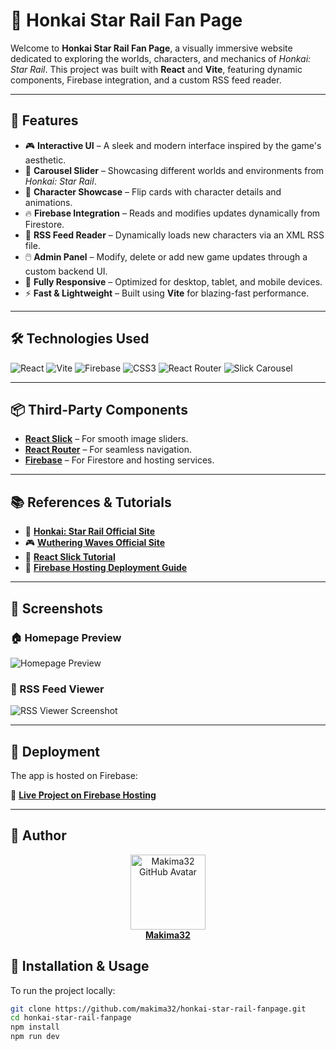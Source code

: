 # 🚀 Honkai Star Rail Fan Page

Welcome to **Honkai Star Rail Fan Page**, a visually immersive website dedicated to exploring the worlds, characters, and mechanics of *Honkai: Star Rail*. This project was built with **React** and **Vite**, featuring dynamic components, Firebase integration, and a custom RSS feed reader.

---

## 🌟 Features

- 🎮 **Interactive UI** – A sleek and modern interface inspired by the game's aesthetic.
- 🔄 **Carousel Slider** – Showcasing different worlds and environments from *Honkai: Star Rail*.
- 📜 **Character Showcase** – Flip cards with character details and animations.
- 🔥 **Firebase Integration** – Reads and modifies updates dynamically from Firestore.
- 📡 **RSS Feed Reader** – Dynamically loads new characters via an XML RSS file.
- 🖱️ **Admin Panel** – Modify, delete or add new game updates through a custom backend UI.
- 📱 **Fully Responsive** – Optimized for desktop, tablet, and mobile devices.
- ⚡ **Fast & Lightweight** – Built using **Vite** for blazing-fast performance.

---

## 🛠️ Technologies Used

![React](https://img.shields.io/badge/React-20232A?style=for-the-badge&logo=react&logoColor=61DAFB)
![Vite](https://img.shields.io/badge/Vite-646CFF?style=for-the-badge&logo=vite&logoColor=white)
![Firebase](https://img.shields.io/badge/Firebase-FFCA28?style=for-the-badge&logo=firebase&logoColor=black)
![CSS3](https://img.shields.io/badge/CSS3-1572B6?style=for-the-badge&logo=css3&logoColor=white)
![React Router](https://img.shields.io/badge/React_Router-CA4245?style=for-the-badge&logo=react-router&logoColor=white)
![Slick Carousel](https://img.shields.io/badge/React_Slick-FF69B4?style=for-the-badge)

---

## 📦 Third-Party Components

- **[React Slick](https://react-slick.neostack.com/)** – For smooth image sliders.
- **[React Router](https://reactrouter.com/)** – For seamless navigation.
- **[Firebase](https://firebase.google.com/)** – For Firestore and hosting services.

---

## 📚 References & Tutorials

- 🚀 **[Honkai: Star Rail Official Site](https://hsr.hoyoverse.com/)**
- 🎮 **[Wuthering Waves Official Site](https://wutheringwaves.kurogames.com/)**
- 🎥 **[React Slick Tutorial](https://www.youtube.com/watch?v=KL_yIf5uiJo&t=336s)**
- 📘 **[Firebase Hosting Deployment Guide](https://www.youtube.com/watch?v=tnp8FMJNUkI)**

---

## 📸 Screenshots

### 🏠 Homepage Preview

![Homepage Preview](https://www.dropbox.com/scl/fi/8e7jjpbqk5usobzohh7k3/Screenshot_1.png?rlkey=pbhixm0y6ncwui4rmdeu0b9ow&st=u06qm19a&raw=1)

### 📡 RSS Feed Viewer

![RSS Viewer Screenshot](https://www.dropbox.com/scl/fi/axpmmpzw6kog0ec0dbq4s/imagenrssviewer.jpg.png?rlkey=vxla8cesvdb6ra3sxqaisejei&st=zyyd2m2g&raw=1)

---

## 🚀 Deployment

The app is hosted on Firebase:

🔗 **[Live Project on Firebase Hosting](https://honkaiupdates-36385.web.app/)**

---
## 👤 Author
<p align="center">
  <a href="https://github.com/Makima32">
    <img src="https://avatars.githubusercontent.com/u/160870787?v=4" width="120" height="120" alt="Makima32 GitHub Avatar"><br />
    <b>Makima32</b>
  </a>
</p>






## 💾 Installation & Usage

To run the project locally:

```bash
git clone https://github.com/makima32/honkai-star-rail-fanpage.git
cd honkai-star-rail-fanpage
npm install
npm run dev


